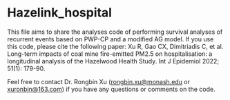 # Hazelink_hospital
This file aims to share the analyses code of performing survival analyses of recurrent events based on PWP-CP and a modified AG model. If you use this code, please cite the following paper: Xu R, Gao CX, Dimitriadis C, et al. Long-term impacts of coal mine fire-emitted PM2.5 on hospitalisation: a longitudinal analysis of the Hazelwood Health Study. Int J Epidemiol 2022; 51(1): 179-90.

Feel free to contact Dr. Rongbin Xu (rongbin.xu@monash.edu or xuronbin@163.com) if you have any questions or comments on the code.
